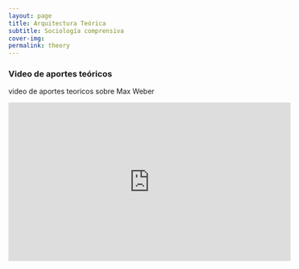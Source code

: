 ```yaml
---
layout: page
title: Arquitectura Teórica
subtitle: Sociología comprensiva
cover-img: 
permalink: theory
---
```


### Video de aportes teóricos

video de aportes teoricos sobre Max Weber
<iframe width="560" height="315" src="https://www.youtube.com/embed/ov54J9uEby0" title="YouTube video player" frameborder="0" allow="accelerometer; autoplay; clipboard-write; encrypted-media; gyroscope; picture-in-picture" allowfullscreen></iframe>
